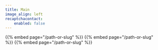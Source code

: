 ```yaml
---
title: Main
image_align: left
recaptchacontact:
    enabled: false
---
```


{{% embed page="/path-or-slug" %}}
{{% embed page="/path-or-slug" %}}
{{% embed page="/path-or-slug" %}}